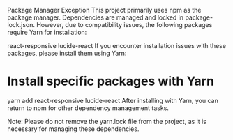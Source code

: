 Package Manager Exception
This project primarily uses npm as the package manager. Dependencies are managed and locked in package-lock.json. However, due to compatibility issues, the following packages require Yarn for installation:

react-responsive
lucide-react
If you encounter installation issues with these packages, please install them using Yarn:

# Install specific packages with Yarn
yarn add react-responsive lucide-react
After installing with Yarn, you can return to npm for other dependency management tasks.

Note: Please do not remove the yarn.lock file from the project, as it is necessary for managing these dependencies.
